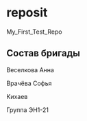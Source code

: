 # reposit
My_First_Test_Repo

## Состав бригады

Веселкова Анна

Врачёва Софья

Кихаев

Группа ЭН1-21

